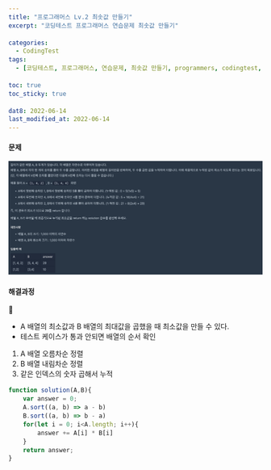 ```yaml
---
title: "프로그래머스 Lv.2 최솟값 만들기"
excerpt: "코딩테스트 프로그래머스 연습문제 최솟값 만들기"

categories:
  - CodingTest
tags:
  - [코딩테스트, 프로그래머스, 연습문제, 최솟값 만들기, programmers, codingtest, 코딩테스트 연습]

toc: true
toc_sticky: true
 
dat8: 2022-06-14
last_modified_at: 2022-06-14
---
```


#### 문제
![34](/assets/images/34.png)

#### 해결과정
:pushpin: 
  * A 배열의 최소값과 B 배열의 최대값을 곱했을 때 최소값을 만들 수 있다.
  * 테스트 케이스가 통과 안되면 배열의 순서 확인

1. A 배열 오름차순 정렬
2. B 배열 내림차순 정렬
3. 같은 인덱스의 숫자 곱해서 누적

```javascript
function solution(A,B){
    var answer = 0;
    A.sort((a, b) => a - b)
    B.sort((a, b) => b - a)
    for(let i = 0; i<A.length; i++){
        answer += A[i] * B[i]
    }
    return answer;
}
```